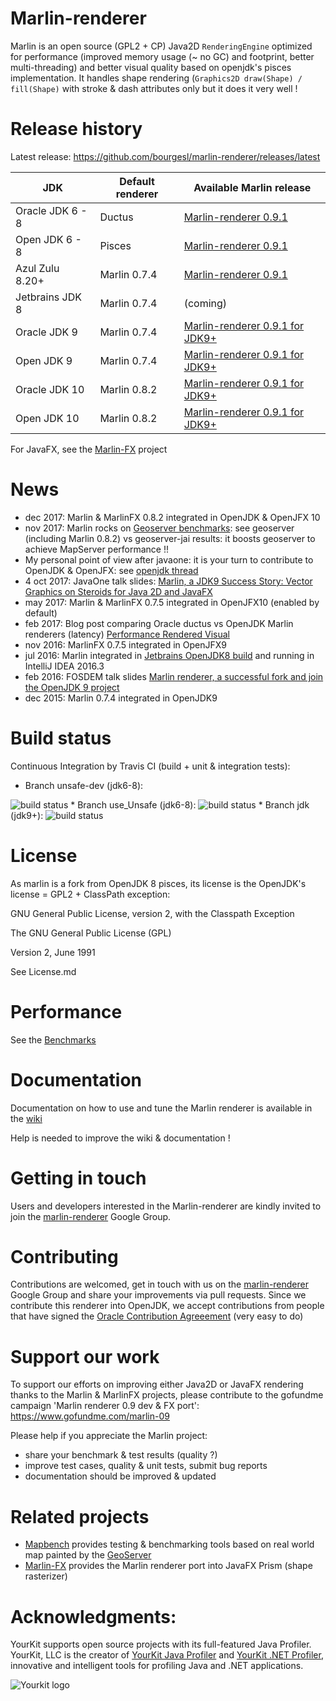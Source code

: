 Marlin-renderer
===============

Marlin is an open source (GPL2 + CP) Java2D ``RenderingEngine`` optimized for performance (improved memory usage (~ no GC) and footprint, better multi-threading) and better visual quality based on openjdk's pisces implementation.
It handles shape rendering (``Graphics2D draw(Shape) / fill(Shape)`` with stroke & dash attributes only but it does it very well !

Release history
===============

Latest release: https://github.com/bourgesl/marlin-renderer/releases/latest

| JDK | Default renderer | Available Marlin release |
| --- | --- | --- |
| Oracle JDK 6 - 8  | Ductus       | [Marlin-renderer 0.9.1](https://github.com/bourgesl/marlin-renderer/releases/tag/v0_9_1) |
| Open JDK   6 - 8  | Pisces       | [Marlin-renderer 0.9.1](https://github.com/bourgesl/marlin-renderer/releases/tag/v0_9_1) |
| Azul Zulu 8.20+   | Marlin 0.7.4 | [Marlin-renderer 0.9.1](https://github.com/bourgesl/marlin-renderer/releases/tag/v0_9_1) |
| Jetbrains JDK 8   | Marlin 0.7.4 | (coming) |
| Oracle JDK 9      | Marlin 0.7.4 | [Marlin-renderer 0.9.1 for JDK9+](https://github.com/bourgesl/marlin-renderer/releases/tag/v0_9_1_jdk9) |
| Open JDK 9        | Marlin 0.7.4 | [Marlin-renderer 0.9.1 for JDK9+](https://github.com/bourgesl/marlin-renderer/releases/tag/v0_9_1_jdk9)
| Oracle JDK 10     | Marlin 0.8.2 | [Marlin-renderer 0.9.1 for JDK9+](https://github.com/bourgesl/marlin-renderer/releases/tag/v0_9_1_jdk9) |
| Open JDK 10       | Marlin 0.8.2 | [Marlin-renderer 0.9.1 for JDK9+](https://github.com/bourgesl/marlin-renderer/releases/tag/v0_9_1_jdk9)

For JavaFX, see the [Marlin-FX](https://github.com/bourgesl/marlin-fx) project

News
====

* dec 2017: Marlin & MarlinFX 0.8.2 integrated in OpenJDK & OpenJFX 10
* nov 2017: Marlin rocks on [Geoserver benchmarks](https://gmf-test.sig.cloud.camptocamp.net/ms_perfs/): see geoserver (including Marlin 0.8.2) vs geoserver-jai results: it boosts geoserver to achieve MapServer performance !!
* My personal point of view after javaone: it is your turn to contribute to OpenJDK & OpenJFX: see [openjdk thread](http://mail.openjdk.java.net/pipermail/openjfx-dev/2017-October/020900.html)
* 4 oct 2017: JavaOne talk slides: [Marlin, a JDK9 Success Story: Vector Graphics on Steroids for Java 2D and JavaFX](https://github.com/bourgesl/bourgesl.github.io/raw/master/javaone2017/slides/javaone-marlin-talk.pdf)
* may 2017: Marlin & MarlinFX 0.7.5 integrated in OpenJFX10 (enabled by default)
* feb 2017: Blog post comparing Oracle ductus vs OpenJDK Marlin renderers (latency) [Performance Rendered Visual](https://www.azul.com/performance-rendered-visual/)
* nov 2016: MarlinFX 0.7.5 integrated in OpenJFX9
* jul 2016: Marlin integrated in [Jetbrains OpenJDK8 build](https://github.com/JetBrains/jdk8u) and running in IntelliJ IDEA 2016.3
* feb 2016: FOSDEM talk slides [Marlin renderer, a successful fork and join the OpenJDK 9 project](https://bourgesl.github.io/fosdem-2016/slides/fosdem-2016-Marlin.pdf)
* dec 2015: Marlin 0.7.4 integrated in OpenJDK9


Build status
============
Continuous Integration by Travis CI (build + unit & integration tests):
   * Branch unsafe-dev (jdk6-8): 
<img src="https://travis-ci.org/bourgesl/marlin-renderer.svg?branch=unsafe-dev" alt="build status"/>
   * Branch use_Unsafe (jdk6-8): 
<img src="https://travis-ci.org/bourgesl/marlin-renderer.svg?branch=use_Unsafe" alt="build status"/>
   * Branch jdk (jdk9+): 
<img src="https://travis-ci.org/bourgesl/marlin-renderer.svg?branch=openjdk" alt="build status"/>


License
=======

As marlin is a fork from OpenJDK 8 pisces, its license is the OpenJDK's license = GPL2 + ClassPath exception:

GNU General Public License, version 2,
with the Classpath Exception

The GNU General Public License (GPL)

Version 2, June 1991

See License.md


Performance
===========

See the [Benchmarks](https://github.com/bourgesl/marlin-renderer/wiki/Benchmarks)


Documentation
=============
Documentation on how to use and tune the Marlin renderer is available in the [wiki]( https://github.com/bourgesl/marlin-renderer/wiki)

Help is needed to improve the wiki & documentation !


Getting in touch
================

Users and developers interested in the Marlin-renderer are kindly invited to join the [marlin-renderer](https://groups.google.com/forum/#!forum/marlin-renderer) Google Group.


Contributing
============

Contributions are welcomed, get in touch with us on the [marlin-renderer](https://groups.google.com/forum/#!forum/marlin-renderer) Google Group and share your improvements via pull requests. 
Since we contribute this renderer into OpenJDK, we accept contributions from people that have signed the [Oracle Contribution Agreeement](http://www.oracle.com/technetwork/community/oca-486395.html) (very easy to do)


Support our work
================

To support our efforts on improving either Java2D or JavaFX rendering thanks to the Marlin & MarlinFX projects, please contribute to the gofundme campaign 'Marlin renderer 0.9 dev & FX port': https://www.gofundme.com/marlin-09

Please help if you appreciate the Marlin project:
   * share your benchmark & test results (quality ?)
   * improve test cases, quality & unit tests, submit bug reports
   * documentation should be improved & updated


Related projects
================

- [Mapbench](https://github.com/bourgesl/mapbench) provides testing & benchmarking tools based on real world map painted by the [GeoServer](http://geoserver.org/)
- [Marlin-FX](https://github.com/bourgesl/marlin-fx) provides the Marlin renderer port into JavaFX Prism (shape rasterizer)


Acknowledgments:
================

YourKit supports open source projects with its full-featured Java Profiler.
YourKit, LLC is the creator of <a href="https://www.yourkit.com/java/profiler/">YourKit Java Profiler</a>
and <a href="https://www.yourkit.com/.net/profiler/">YourKit .NET Profiler</a>,
innovative and intelligent tools for profiling Java and .NET applications.

<img src="https://www.yourkit.com/images/yklogo.png" alt="Yourkit logo">
